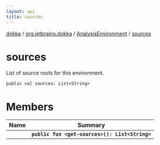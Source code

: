 ```yaml
---
layout: api
title: sources
---
```

[dokka](../../../index.html) / [org.jetbrains.dokka](../../index.html) / [AnalysisEnvironment](../index.html) / [sources](index.html)


# sources

List of source roots for this environment.
```
public val sources: List<String>
```

# Members

| Name | Summary |
|------|---------|
|[<get-sources>](_get-sources_.html)|**`public fun <get-sources>(): List<String>`**|
